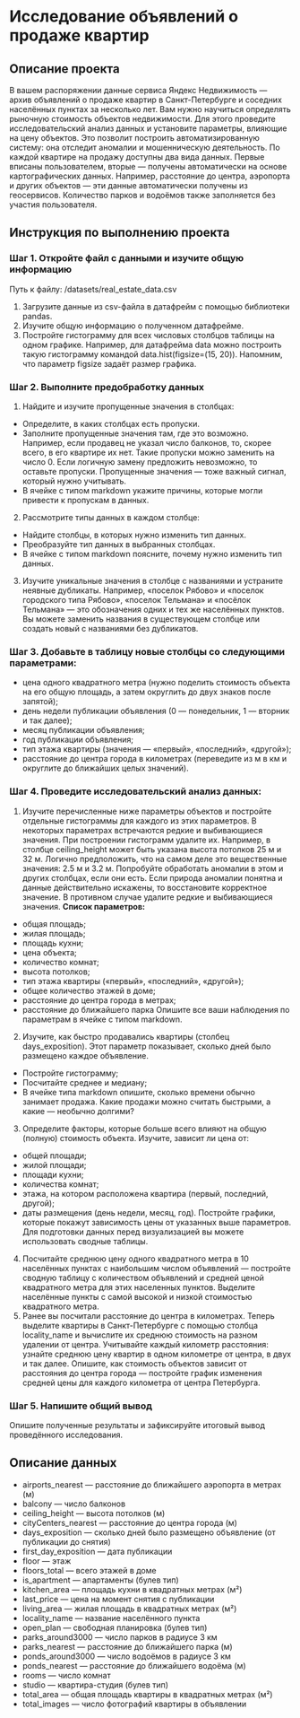 # Исследование объявлений о продаже квартир
## Описание проекта
В вашем распоряжении данные сервиса Яндекс Недвижимость — архив объявлений о продаже квартир в Санкт-Петербурге и соседних населённых пунктах за несколько лет. Вам нужно научиться определять рыночную стоимость объектов недвижимости. Для этого проведите исследовательский анализ данных и установите параметры, влияющие на цену объектов. Это позволит построить автоматизированную систему: она отследит аномалии и мошенническую деятельность. 
По каждой квартире на продажу доступны два вида данных. Первые вписаны пользователем, вторые — получены автоматически на основе картографических данных. Например, расстояние до центра, аэропорта и других объектов — эти данные автоматически получены из геосервисов. Количество парков и водоёмов также заполняется без участия пользователя.
## Инструкция по выполнению проекта
### Шаг 1. Откройте файл с данными и изучите общую информацию
Путь к файлу: /datasets/real_estate_data.csv
1. Загрузите данные из csv-файла в датафрейм c помощью библиотеки pandas.
2. Изучите общую информацию о полученном датафрейме.
3. Постройте гистограмму для всех числовых столбцов таблицы на одном графике. Например, для датафрейма data можно построить такую гистограмму командой data.hist(figsize=(15, 20)). Напомним, что параметр figsize задаёт размер графика.
### Шаг 2. Выполните предобработку данных
1. Найдите и изучите пропущенные значения в столбцах:
  * Определите, в каких столбцах есть пропуски.
  * Заполните пропущенные значения там, где это возможно. Например, если продавец не указал число балконов, то, скорее всего, в его квартире их нет. Такие пропуски можно заменить на число 0. Если логичную замену предложить невозможно, то оставьте пропуски. Пропущенные значения — тоже важный сигнал, который нужно учитывать.
  * В ячейке с типом markdown укажите причины, которые могли привести к пропускам в данных.
2. Рассмотрите типы данных в каждом столбце:
  * Найдите столбцы, в которых нужно изменить тип данных.
  * Преобразуйте тип данных в выбранных столбцах.
  * В ячейке с типом markdown поясните, почему нужно изменить тип данных.
3. Изучите уникальные значения в столбце с названиями и устраните неявные дубликаты. Например, «поселок Рябово» и «поселок городского типа Рябово», «поселок Тельмана» и «посёлок Тельмана» — это обозначения одних и тех же населённых пунктов. Вы можете заменить названия в существующем столбце или создать новый с названиями без дубликатов.
### Шаг 3. Добавьте в таблицу новые столбцы со следующими параметрами:
* цена одного квадратного метра (нужно поделить стоимость объекта на его общую площадь, а затем округлить до двух знаков после запятой);
* день недели публикации объявления (0 — понедельник, 1 — вторник и так далее);
* месяц публикации объявления;
* год публикации объявления;
* тип этажа квартиры (значения — «‎первый», «последний», «другой»);
* расстояние до центра города в километрах (переведите из м в км и округлите до ближайших целых значений).
### Шаг 4. Проведите исследовательский анализ данных:
1. Изучите перечисленные ниже параметры объектов и постройте отдельные гистограммы для каждого из этих параметров. В некоторых параметрах встречаются редкие и выбивающиеся значения. При построении гистограмм удалите их. Например, в столбце ceiling_height может быть указана высота потолков 25 м и 32 м. Логично предположить, что на самом деле это вещественные значения: 2.5 м и 3.2 м. Попробуйте обработать аномалии в этом и других столбцах, если они есть. Если природа аномалии понятна и данные действительно искажены, то восстановите    корректное значение. В противном случае удалите редкие и выбивающиеся значения.
**Список параметров:**
* общая площадь;
* жилая площадь;
* площадь кухни;
* цена объекта;
* количество комнат;
* высота потолков;
* тип этажа квартиры («первый», «последний», «другой»);
* общее количество этажей в доме;
* расстояние до центра города в метрах;
* расстояние до ближайшего парка
Опишите все ваши наблюдения по параметрам в ячейке с типом markdown.
2. Изучите, как быстро продавались квартиры (столбец days_exposition). Этот параметр показывает, сколько дней было размещено каждое объявление.
* Постройте гистограмму;
* Посчитайте среднее и медиану;
* В ячейке типа markdown опишите, сколько времени обычно занимает продажа. Какие продажи можно считать быстрыми, а какие — необычно долгими?
3. Определите факторы, которые больше всего влияют на общую (полную) стоимость объекта.
Изучите, зависит ли цена от:
* общей площади;
* жилой площади;
* площади кухни;
* количества комнат;
* этажа, на котором расположена квартира (первый, последний, другой);
* даты размещения (день недели, месяц, год).
Постройте графики, которые покажут зависимость цены от указанных выше параметров. Для подготовки данных перед визуализацией вы можете использовать сводные таблицы.
4. Посчитайте среднюю цену одного квадратного метра в 10 населённых пунктах с наибольшим числом объявлений — постройте сводную таблицу с количеством объявлений и средней ценой квадратного метра для этих населенных пунктов. Выделите населённые пункты с самой высокой и низкой стоимостью квадратного метра.
5. Ранее вы посчитали расстояние до центра в километрах. Теперь выделите квартиры в Санкт-Петербурге с помощью столбца locality_name и вычислите их среднюю стоимость на разном удалении от центра. Учитывайте каждый километр расстояния: узнайте среднюю цену квартир в одном километре от центра, в двух и так далее. Опишите, как стоимость объектов зависит от расстояния до центра города — постройте график изменения средней цены для каждого километра от центра Петербурга.
### Шаг 5. Напишите общий вывод
Опишите полученные результаты и зафиксируйте итоговый вывод проведённого исследования.
## Описание данных
* airports_nearest — расстояние до ближайшего аэропорта в метрах (м)
* balcony — число балконов
* ceiling_height — высота потолков (м)
* cityCenters_nearest — расстояние до центра города (м)
* days_exposition — сколько дней было размещено объявление (от публикации до снятия)
* first_day_exposition — дата публикации
* floor — этаж
* floors_total — всего этажей в доме
* is_apartment — апартаменты (булев тип)
* kitchen_area — площадь кухни в квадратных метрах (м²)
* last_price — цена на момент снятия с публикации
* living_area — жилая площадь в квадратных метрах (м²)
* locality_name — название населённого пункта
* open_plan — свободная планировка (булев тип)
* parks_around3000 — число парков в радиусе 3 км
* parks_nearest — расстояние до ближайшего парка (м)
* ponds_around3000 — число водоёмов в радиусе 3 км
* ponds_nearest — расстояние до ближайшего водоёма (м)
* rooms — число комнат
* studio — квартира-студия (булев тип)
* total_area — общая площадь квартиры в квадратных метрах (м²)
* total_images — число фотографий квартиры в объявлении
